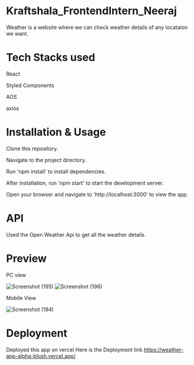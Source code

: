 # Kraftshala_FrontendIntern_Neeraj
Weather is a website where we can check weather details of any locataion we want.

# Tech Stacks used
React

Styled Components

AOS

axios

# Installation & Usage

Clone this repository.

Navigate to the project directory.

Run 'npm install' to install dependencies.

After installation, run 'npm start' to start the development server.

Open your browser and navigate to 'http://localhost:3000' to view the app.

# API 
Used the Open Weather Api to get all the weather details.

# Preview 

PC view

![Screenshot (195)](https://github.com/neo1710/Kraftshala_FrontendIntern_Neeraj/assets/115460455/a5e34969-22f2-4ce1-966a-7c6460af751e)
![Screenshot (196)](https://github.com/neo1710/Kraftshala_FrontendIntern_Neeraj/assets/115460455/36291df4-942d-4b6c-88d1-9043fb1580da)


Mobile View

![Screenshot (194)](https://github.com/neo1710/Kraftshala_FrontendIntern_Neeraj/assets/115460455/7d282cb7-b2de-4c33-8331-3a26da6c4f42)

# Deployment

Deployed this app on vercel Here is the Deployment link https://weather-app-alpha-blush.vercel.app/


